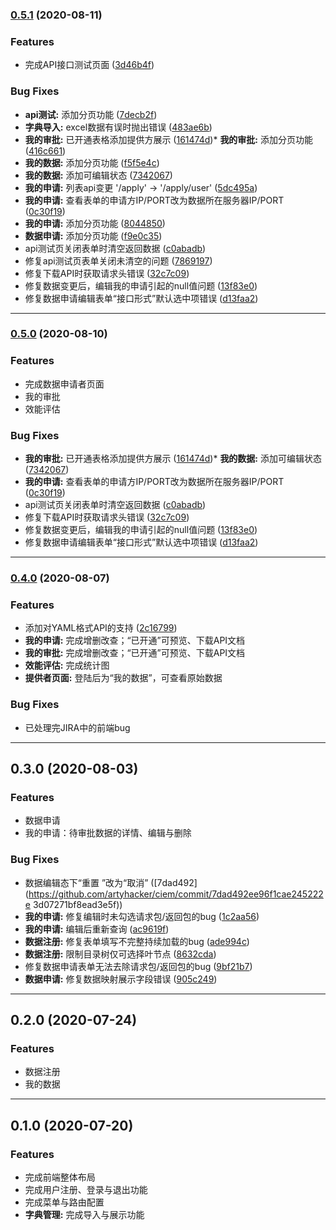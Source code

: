 ### [0.5.1](https://github.com/artyhacker/ciem/compare/v0.4.0...v0.5.1) (2020-08-11)


### Features

* 完成API接口测试页面 ([3d46b4f](https://github.com/artyhacker/ciem/commit/3d46b4fce348436afc7e0e609def9eadbd678f8f))


### Bug Fixes

* **api测试:** 添加分页功能 ([7decb2f](https://github.com/artyhacker/ciem/commit/7decb2f578c2238ff9f33be8374aff65bd183cd2))
* **字典导入:** excel数据有误时抛出错误 ([483ae6b](https://github.com/artyhacker/ciem/commit/483ae6b5123b3aba04f1b94f23e8fca82b21fcb0)) 
* **我的审批:** 已开通表格添加提供方展示 ([161474d](https://github.com/artyhacker/ciem/commit/161474d1e4458582d47f22367424feea2b11ac6f))* **我的审批:** 添加分页功能 ([416c661](https://github.com/artyhacker/ciem/commit/416c66146aed5cb46ab9937e0491c13cbb331aa5))
* **我的数据:** 添加分页功能 ([f5f5e4c](https://github.com/artyhacker/ciem/commit/f5f5e4c41336943a19bc40847a876ece83691f50))
* **我的数据:** 添加可编辑状态 ([7342067](https://github.com/artyhacker/ciem/commit/7342067e59201207ec91287ed96a723fdf50b7e2))
* **我的申请:** 列表api变更 '/apply' -> '/apply/user' ([5dc495a](https://github.com/artyhacker/ciem/commit/5dc495acddb39ea7aaabfb1713528f2a2e914c8a))
* **我的申请:** 查看表单的申请方IP/PORT改为数据所在服务器IP/PORT ([0c30f19](https://github.com/artyhacker/ciem/commit/0c30f19a02a6497ac097956d55cdb7bbbb7f57c4))
* **我的申请:** 添加分页功能 ([8044850](https://github.com/artyhacker/ciem/commit/8044850bdc753fba504f8c01a27ceb8e6733b52f))
* **数据申请:** 添加分页功能 ([f9e0c35](https://github.com/artyhacker/ciem/commit/f9e0c354c3e21036aed5b57b12fe8667ecb6e949))
* api测试页关闭表单时清空返回数据 ([c0abadb](https://github.com/artyhacker/ciem/commit/c0abadba1f66384ad5de8f7f38a86e5c2c2491d0))       
* 修复api测试页表单关闭未清空的问题 ([7869197](https://github.com/artyhacker/ciem/commit/78691971c8175bed16ebf2e3508d11ba6557fdd3))     
* 修复下载API时获取请求头错误 ([32c7c09](https://github.com/artyhacker/ciem/commit/32c7c09a8148c69ac75ce186d366b85f3a320bb7))
* 修复数据变更后，编辑我的申请引起的null值问题 ([13f83e0](https://github.com/artyhacker/ciem/commit/13f83e05f9150759bc345ec2e6be8d70cb76579a))
* 修复数据申请编辑表单“接口形式”默认选中项错误 ([d13faa2](https://github.com/artyhacker/ciem/commit/d13faa2e29a83effd035798c1d0903fbfbf748b5))

---

### [0.5.0](https://github.com/artyhacker/ciem/compare/v0.4.0...v0.5.0) (2020-08-10)


### Features

* 完成数据申请者页面
* 我的审批
* 效能评估


### Bug Fixes

* **我的审批:** 已开通表格添加提供方展示 ([161474d](https://github.com/artyhacker/ciem/commit/161474d1e4458582d47f22367424feea2b11ac6f))* **我的数据:** 添加可编辑状态 ([7342067](https://github.com/artyhacker/ciem/commit/7342067e59201207ec91287ed96a723fdf50b7e2))
* **我的申请:** 查看表单的申请方IP/PORT改为数据所在服务器IP/PORT ([0c30f19](https://github.com/artyhacker/ciem/commit/0c30f19a02a6497ac097956d55cdb7bbbb7f57c4))
* api测试页关闭表单时清空返回数据 ([c0abadb](https://github.com/artyhacker/ciem/commit/c0abadba1f66384ad5de8f7f38a86e5c2c2491d0))       
* 修复下载API时获取请求头错误 ([32c7c09](https://github.com/artyhacker/ciem/commit/32c7c09a8148c69ac75ce186d366b85f3a320bb7))
* 修复数据变更后，编辑我的申请引起的null值问题 ([13f83e0](https://github.com/artyhacker/ciem/commit/13f83e05f9150759bc345ec2e6be8d70cb76579a))
* 修复数据申请编辑表单“接口形式”默认选中项错误 ([d13faa2](https://github.com/artyhacker/ciem/commit/d13faa2e29a83effd035798c1d0903fbfbf748b5))

---

### [0.4.0](https://github.com/artyhacker/ciem/compare/v0.3.0...v0.4.1) (2020-08-07)


### Features

* 添加对YAML格式API的支持 ([2c16799](https://github.com/artyhacker/ciem/commit/2c167994bd13678f4e68c6640f64eb8cbb725f32))
* **我的申请:** 完成增删改查；“已开通”可预览、下载API文档
* **我的审批:** 完成增删改查；“已开通”可预览、下载API文档
* **效能评估:** 完成统计图
* **提供者页面:** 登陆后为“我的数据”，可查看原始数据

### Bug Fixes

* 已处理完JIRA中的前端bug

---

## 0.3.0 (2020-08-03)

### Features

* 数据申请
* 我的申请：待审批数据的详情、编辑与删除

### Bug Fixes

* 数据编辑态下“重置 ”改为“取消” ([7dad492](https://github.com/artyhacker/ciem/commit/7dad492ee96f1cae245222e
3d07271bf8ead3e5f))
* **我的申请:** 修复编辑时未勾选请求包/返回包的bug ([1c2aa56](https://github.com/artyhacker/ciem/commit/1c2aa56e089b256c438b17590eb624bd7b665578))
* **我的申请:** 编辑后重新查询 ([ac9619f](https://github.com/artyhacker/ciem/commit/ac9619fe7980953db8b63ce017d3c25b931cc2cd))
* **数据注册:** 修复表单填写不完整持续加载的bug ([ade994c](https://github.com/artyhacker/ciem/commit/ade994c325af769aa4fc2ebf587730678a321e74))
* **数据注册:** 限制目录树仅可选择叶节点 ([8632cda](https://github.com/artyhacker/ciem/commit/8632cda4ac2d1ff15fe6629a7f8f3dc2e1ff5529))
* 修复数据申请表单无法去除请求包/返回包的bug ([9bf21b7](https://github.com/artyhacker/ciem/commit/9bf21b776152aaf79f418d9c61b19815afb691ed))
* **数据申请:** 修复数据映射展示字段错误 ([905c249](https://github.com/artyhacker/ciem/commit/905c2494eccc6e76b53ff1e28a6adfb1f1bf2861))

---

## 0.2.0 (2020-07-24)

### Features

* 数据注册
* 我的数据

---

## 0.1.0 (2020-07-20)

### Features

* 完成前端整体布局
* 完成用户注册、登录与退出功能
* 完成菜单与路由配置
* **字典管理:** 完成导入与展示功能
